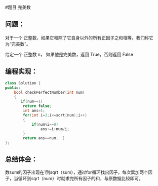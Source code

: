 #题目
完美数
## 问题：
#### 
对于一个 正整数，如果它和除了它自身以外的所有正因子之和相等，我们称它为“完美数”。

给定一个 正整数 n， 如果他是完美数，返回 True，否则返回 False
## 编程实现：
```C++
class Solution {
public:
    bool checkPerfectNumber(int num) 
    {
       if(num==1)                  
        return false;                   
        int ans=1;                          
        for(int i=2;i<=sqrt(num);i++)
        {
            if(num%i==0)
                ans+=i+num/i;               
        }
        return ans==num;  }                  
};
```
## 总结体会：
数sum的因子出现在1到sqrt（sum），通过for循环找出因子，每次累加两个因子，当循环到sqrt（num）时就求完所有因子的和，与原数据比较即可。